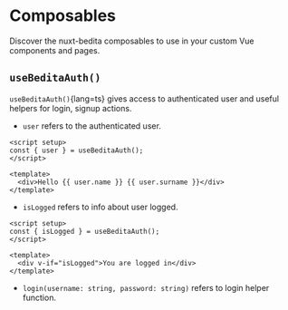 # Composables

Discover the nuxt-bedita composables to use in your custom Vue components and pages.

## `useBeditaAuth()`

`useBeditaAuth()`{lang=ts} gives access to authenticated user and useful helpers for login, signup actions.

- `user` refers to the authenticated user.

```vue
<script setup>
const { user } = useBeditaAuth();
</script>

<template>
  <div>Hello {{ user.name }} {{ user.surname }}</div>
</template>
```

- `isLogged` refers to info about user logged.

```vue
<script setup>
const { isLogged } = useBeditaAuth();
</script>

<template>
  <div v-if="isLogged">You are logged in</div>
</template>
```

- `login(username: string, password: string)` refers to login helper function.
